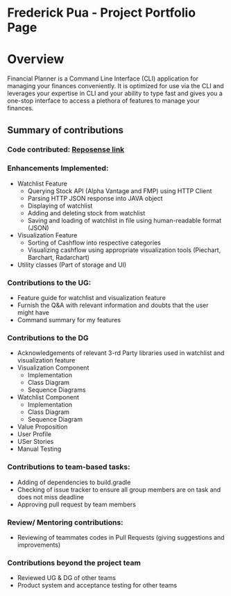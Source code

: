 # Frederick Pua - Project Portfolio Page

# Overview

Financial Planner is a Command Line Interface (CLI) application for managing your finances conveniently.
It is optimized for use via the CLI and leverages your expertise in CLI and your ability to type fast and gives
you a one-stop interface to access a plethora of features to manage your finances.

## Summary of contributions

### Code contributed: [Reposense link](https://nus-cs2113-ay2324s1.github.io/tp-dashboard/?search=wwweert123&breakdown=true)

### Enhancements Implemented:

* Watchlist Feature
    * Querying Stock API (Alpha Vantage and FMP) using HTTP Client
    * Parsing HTTP JSON response into JAVA object
    * Displaying of watchlist
    * Adding and deleting stock from watchlist
    * Saving and loading of watchlist in file using human-readable format (JSON)
* Visualization Feature
    * Sorting of Cashflow into respective categories
    * Visualizing cashflow using appropriate visualization tools (Piechart, Barchart, Radarchart)
* Utility classes (Part of storage and UI)

### Contributions to the UG:

* Feature guide for watchlist and visualization feature
* Furnish the Q&A with relevant information and doubts that the user might have
* Command summary for my features

### Contributions to the DG

* Acknowledgements of relevant 3-rd Party libraries used in watchlist and visualization feature
* Visualization Component
    * Implementation
    * Class Diagram
    * Sequence Diagrams
* Watchlist Component
  * Implementation
  * Class Diagram
  * Sequence Diagram
* Value Proposition
* User Profile
* USer Stories
* Manual Testing

### Contributions to team-based tasks:

* Adding of dependencies to build.gradle
* Checking of issue tracker to ensure all group members are on task and does not miss deadline
* Approving pull request by team members

### Review/ Mentoring contributions:

* Reviewing of teammates codes in Pull Requests (giving suggestions and improvements)

### Contributions beyond the project team

* Reviewed UG & DG of other teams
* Product system and acceptance testing for other teams

